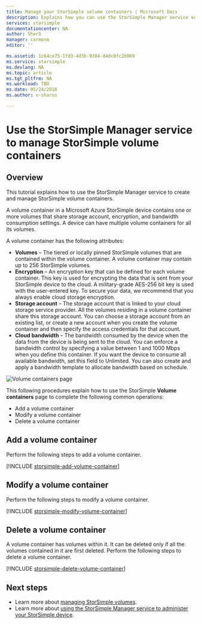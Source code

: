 ```yaml
---
title: Manage your StorSimple volume containers | Microsoft Docs
description: Explains how you can use the StorSimple Manager service volume containers page to add, modify, or delete a volume container.
services: storsimple
documentationcenter: NA
author: SharS
manager: carmonm
editor: ''

ms.assetid: 1c64ce75-1fd3-4d3b-9304-d4dc0fc2b069
ms.service: storsimple
ms.devlang: NA
ms.topic: article
ms.tgt_pltfrm: NA
ms.workload: TBD
ms.date: 05/24/2016
ms.author: v-sharos

---
```

# Use the StorSimple Manager service to manage StorSimple volume containers
## Overview
This tutorial explains how to use the StorSimple Manager service to create and manage StorSimple volume containers.

A volume container in a Microsoft Azure StorSimple device contains one or more volumes that share storage account, encryption, and bandwidth consumption settings. A device can have multiple volume containers for all its volumes. 

A volume container has the following attributes:

* **Volumes** – The tiered or locally pinned StorSimple volumes that are contained within the volume container. A volume container may contain up to 256 StorSimple volumes.
* **Encryption** – An encryption key that can be defined for each volume container. This key is used for encrypting the data that is sent from your StorSimple device to the cloud. A military-grade AES-256 bit key is used with the user-entered key. To secure your data, we recommend that you always enable cloud storage encryption.
* **Storage account** – The storage account that is linked to your cloud storage service provider. All the volumes residing in a volume container share this storage account. You can choose a storage account from an existing list, or create a new account when you create the volume container and then specify the access credentials for that account.
* **Cloud bandwidth** – The bandwidth consumed by the device when the data from the device is being sent to the cloud. You can enforce a bandwidth control by specifying a value between 1 and 1000 Mbps when you define this container. If you want the device to consume all available bandwidth, set this field to Unlimited. You can also create and apply a bandwidth template to allocate bandwidth based on schedule.

![Volume containers page](./media/storsimple-manage-volume-containers/HCS_VolumeContainersPage.png)

This following procedures explain how to use the StorSimple **Volume containers** page to complete the following common operations:

* Add a volume container 
* Modify a volume container 
* Delete a volume container 

## Add a volume container
Perform the following steps to add a volume container.

[!INCLUDE [storsimple-add-volume-container](../../includes/storsimple-add-volume-container.md)]

## Modify a volume container
Perform the following steps to modify a volume container.

[!INCLUDE [storsimple-modify-volume-container](../../includes/storsimple-modify-volume-container.md)]

## Delete a volume container
A volume container has volumes within it. It can be deleted only if all the volumes contained in it are first deleted. Perform the following steps to delete a volume container.

[!INCLUDE [storsimple-delete-volume-container](../../includes/storsimple-delete-volume-container.md)]

## Next steps
* Learn more about [managing StorSimple volumes](storsimple-manage-volumes.md). 
* Learn more about [using the StorSimple Manager service to administer your StorSimple device](storsimple-manager-service-administration.md).

